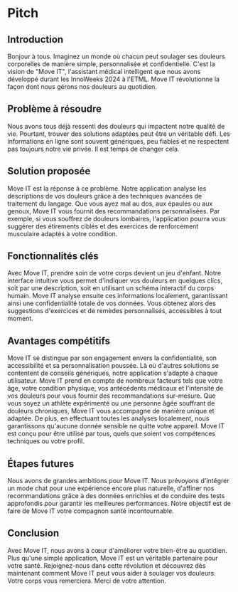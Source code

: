 
# Pitch

## Introduction 
Bonjour à tous. Imaginez un monde où chacun peut soulager ses douleurs corporelles de manière simple, personnalisée et confidentielle. C'est la vision de "Move IT", l'assistant médical intelligent que nous avons développé durant les InnoWeeks 2024 à l'ETML. Move IT révolutionne la façon dont nous gérons nos douleurs au quotidien.
## Problème à résoudre 
Nous avons tous déjà ressenti des douleurs qui impactent notre qualité de vie. Pourtant, trouver des solutions adaptées peut être un véritable défi. Les informations en ligne sont souvent génériques, peu fiables et ne respectent pas toujours notre vie privée. Il est temps de changer cela.
## Solution proposée 
Move IT est la réponse à ce problème. Notre application analyse les descriptions de vos douleurs grâce à des techniques avancées de traitement du langage. Que vous ayez mal au dos, aux épaules ou aux genoux, Move IT vous fournit des recommandations personnalisées. Par exemple, si vous souffrez de douleurs lombaires, l'application pourra vous suggérer des étirements ciblés et des exercices de renforcement musculaire adaptés à votre condition.
## Fonctionnalités clés 
Avec Move IT, prendre soin de votre corps devient un jeu d'enfant. Notre interface intuitive vous permet d'indiquer vos douleurs en quelques clics, soit par une description, soit en utilisant un schéma interactif du corps humain. Move IT analyse ensuite ces informations localement, garantissant ainsi une confidentialité totale de vos données. Vous obtenez alors des suggestions d'exercices et de remèdes personnalisés, accessibles à tout moment.
## Avantages compétitifs
Move IT se distingue par son engagement envers la confidentialité, son accessibilité et sa personnalisation poussée. Là où d'autres solutions se contentent de conseils génériques, notre application s'adapte à chaque utilisateur. Move IT prend en compte de nombreux facteurs tels que votre âge, votre condition physique, vos antécédents médicaux et l'intensité de vos douleurs pour vous fournir des recommandations sur-mesure. Que vous soyez un athlète expérimenté ou une personne âgée souffrant de douleurs chroniques, Move IT vous accompagne de manière unique et adaptée. De plus, en effectuant toutes les analyses localement, nous garantissons qu'aucune donnée sensible ne quitte votre appareil. Move IT est conçu pour être utilisé par tous, quels que soient vos compétences techniques ou votre profil.
## Étapes futures
Nous avons de grandes ambitions pour Move IT. Nous prévoyons d'intégrer un mode chat pour une expérience encore plus naturelle, d'affiner nos recommandations grâce à des données enrichies et de conduire des tests approfondis pour garantir les meilleures performances. Notre objectif est de faire de Move IT votre compagnon santé incontournable.
## Conclusion
Avec Move IT, nous avons à cœur d'améliorer votre bien-être au quotidien. Plus qu'une simple application, Move IT est un véritable partenaire pour votre santé. Rejoignez-nous dans cette révolution et découvrez dès maintenant comment Move IT peut vous aider à soulager vos douleurs. Votre corps vous remerciera.
Merci de votre attention.
